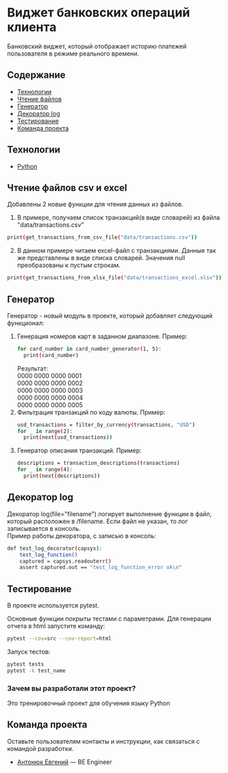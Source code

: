 # Виджет банковских операций клиента
Банковский виджет, который отображает историю платежей пользователя в режиме реального времени. 

## Содержание
- [Технологии](#технологии)
- [Чтение файлов](#чтение-файлов-csv-и-excel)
- [Генератор](#генератор)
- [Декоратор log](#декоратор)
- [Тестирование](#тестирование)
- [Команда проекта](#команда-проекта)

## Технологии
- [Python](https://www.python.org/)
## Чтение файлов csv и excel
Добавлены 2 новые функции для чтения данных из файлов. 
1. В примере, получаем список транзакций(в виде словарей) из файла "data/transactions.csv"
```sh
print(get_transactions_from_csv_file("data/transactions.csv"))
```
2. В данном примере читаем excel-файл с транзакциями. Данные так же представлены в виде списка словарей. 
Значения null преобразованы к пустым строкам.  
```sh
print(get_transactions_from_xlsx_file("data/transactions_excel.xlsx"))
```
## Генератор
Генератор - новый модуль в проекте, который добавляет следующий функционал:
 1. Генерация номеров карт в заданном диапазоне. Пример:
    ```sh
    for card_number in card_number_generator(1, 5):
      print(card_number)
    ```
    Результат:\
    0000 0000 0000 0001\
    0000 0000 0000 0002\
    0000 0000 0000 0003\
    0000 0000 0000 0004\
    0000 0000 0000 0005
 2. Фильтрация транзакций по коду валюты. Пример:
    ```sh
    usd_transactions = filter_by_currency(transactions, "USD")
    for _ in range(2):
      print(next(usd_transactions))
    ```
 3. Генератор описания транзакций. Пример: 
    ```sh
    descriptions = transaction_descriptions(transactions)
    for _ in range(4):
      print(next(descriptions))
    ```
 
## Декоратор log
Декоратор log(file="filename") логирует выполнение функции в файл, который расположен в /filename. 
Если файл не указан, то лог записывается в консоль.\
Пример работы декоратора, с записью в консоль:
```sh
def test_log_decorator(capsys):
    test_log_function()
    captured = capsys.readouterr()
    assert captured.out == "test_log_function_error ok\n"
```


## Тестирование
В проекте используется pytest. 

Основные функции покрыты тестами с параметрами. Для генерации отчета в html запустите команду:
```sh
pytest --cov=src --cov-report=html
```
Запуск тестов:
```sh
pytest tests
pytest -k test_name
```

### Зачем вы разработали этот проект?
Это тренировочный проект для обучения языку Python

## Команда проекта
Оставьте пользователям контакты и инструкции, как связаться с командой разработки.

- [Антонюк Евгений](evgeniiantonyuk@gmail.com) — BE Engineer


